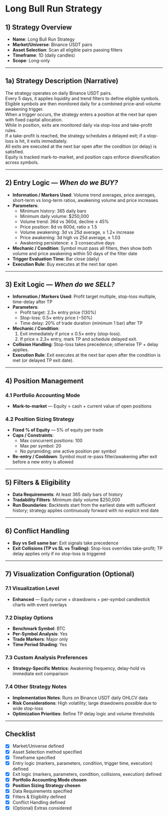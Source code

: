 # Long Bull Run Strategy

## 1) Strategy Overview
- **Name**: Long Bull Run Strategy  
- **Market/Universe**: Binance USDT pairs  
- **Asset Selection**: Scan all eligible pairs passing filters  
- **Timeframe**: 1D (daily candles)  
- **Scope**: Long-only  

---

## 1a) Strategy Description (Narrative)
The strategy operates on daily Binance USDT pairs.  
Every 5 days, it applies liquidity and trend filters to define eligible symbols.  
Eligible symbols are then monitored daily for a combined price-and-volume awakening trigger.  
When a trigger occurs, the strategy enters a position at the next bar open with fixed capital allocation.  
While in position, exits are monitored daily via stop-loss and take-profit rules.  
If a take-profit is reached, the strategy schedules a delayed exit; if a stop-loss is hit, it exits immediately.  
All exits are executed at the next bar open after the condition (or delay) is satisfied.  
Equity is tracked mark-to-market, and position caps enforce diversification across symbols.  

---

## 2) Entry Logic — *When do we BUY?*
- **Information / Markers Used**: Volume trend averages, price averages, short-term vs long-term ratios, awakening volume and price increases  
- **Parameters**:  
  - Minimum history: 365 daily bars  
  - Minimum daily volume: $250,000  
  - Volume trend: 36d vs 360d, decline ≤ 45%  
  - Price position: 8d vs 600d, ratio ≥ 1.5  
  - Volume awakening: 3d vs 25d average, ≥ 1.2× increase  
  - Price awakening: 3d high vs 25d average, ≥ 1.03  
  - Awakening persistence: ≥ 3 consecutive days  
- **Mechanic / Condition**: Symbol must pass all filters, then show both volume and price awakening within 50 days of the filter date  
- **Trigger Evaluation Time**: Bar close (daily)  
- **Execution Rule**: Buy executes at the next bar open  

---

## 3) Exit Logic — *When do we SELL?*
- **Information / Markers Used**: Profit target multiple, stop-loss multiple, time-delay after TP  
- **Parameters**:  
  - Profit target: 2.3× entry price (130%)  
  - Stop-loss: 0.5× entry price (−50%)  
  - Time delay: 20% of trade duration (minimum 1 bar) after TP  
- **Mechanic / Condition**:  
  1. Exit immediately if price ≤ 0.5× entry (stop-loss).  
  2. If price ≥ 2.3× entry, mark TP and schedule delayed exit.  
- **Collision Handling**: Stop-loss takes precedence; otherwise TP + delay applies.  
- **Execution Rule**: Exit executes at the next bar open after the condition is met (or delayed TP exit date).  

---

## 4) Position Management

### 4.1 Portfolio Accounting Mode
- **Mark-to-market** — Equity = cash + current value of open positions  

### 4.2 Position Sizing Strategy
- **Fixed % of Equity** — 5% of equity per trade  
- **Caps / Constraints**:  
  - Max concurrent positions: 100  
  - Max per symbol: 20  
  - No pyramiding; one active position per symbol  
- **Re-entry / Cooldown**: Symbol must re-pass filter/awakening after exit before a new entry is allowed  

---

## 5) Filters & Eligibility
- **Data Requirements**: At least 365 daily bars of history  
- **Tradability Filters**: Minimum daily volume $250,000  
- **Run Boundaries**: Backtests start from the earliest date with sufficient history; strategy applies continuously forward with no explicit end date  

---

## 6) Conflict Handling
- **Buy vs Sell same bar**: Exit signals take precedence  
- **Exit Collisions (TP vs SL vs Trailing)**: Stop-loss overrides take-profit; TP delay applies only if no stop-loss is triggered  

---

## 7) Visualization Configuration (Optional)

### 7.1 Visualization Level
- **Enhanced** — Equity curve + drawdowns + per-symbol candlestick charts with event overlays  

### 7.2 Display Options
- **Benchmark Symbol**: BTC  
- **Per-Symbol Analysis**: Yes  
- **Trade Markers**: Major only  
- **Time Period Shading**: Yes  

### 7.3 Custom Analysis Preferences
- **Strategy-Specific Metrics**: Awakening frequency, delay-hold vs immediate exit comparison  

### 7.4 Other Strategy Notes
- **Implementation Notes**: Runs on Binance USDT daily OHLCV data  
- **Risk Considerations**: High volatility; large drawdowns possible due to wide stop-loss  
- **Optimization Priorities**: Refine TP delay logic and volume thresholds  

---

## Checklist
- [x] Market/Universe defined  
- [x] Asset Selection method specified  
- [x] Timeframe specified  
- [x] Entry logic (markers, parameters, condition, trigger time, execution) defined  
- [x] Exit logic (markers, parameters, condition, collisions, execution) defined  
- [x] **Portfolio Accounting Mode chosen**  
- [x] **Position Sizing Strategy chosen**  
- [x] Data Requirements specified  
- [x] Filters & Eligibility defined  
- [x] Conflict Handling defined  
- [x] (Optional) Extras considered  
